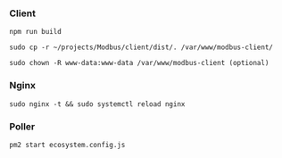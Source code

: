 ### Client
```
npm run build

sudo cp -r ~/projects/Modbus/client/dist/. /var/www/modbus-client/

sudo chown -R www-data:www-data /var/www/modbus-client (optional)
```

### Nginx
```sudo nginx -t && sudo systemctl reload nginx```

### Poller
```pm2 start ecosystem.config.js```